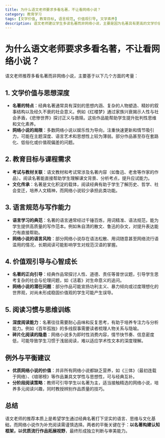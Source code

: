```yaml
---
title: 为什么语文老师要求多看名著，不让看网络小说？
category: 教育学习
tags: [文学价值, 教育目标, 语言规范, 价值观引导, 文学素养]
description: 语文老师建议学生多读名著而非网络小说，主要是因为名著具有更高的文学价值和思想深度，有助于提升学生的批判性思维和文化素养。名著的语言规范，适合学习高质量的写作技巧，同时能够正向引导学生形成健康的价值观。相比之下，虽然并非所有网络小说都缺乏营养，但它们往往更注重娱乐性，可能在语言规范、思想深度及价值观方面存在不足。因此，教师提倡以经典名著为主，辅以精选的优质网络小说，来培养学生的阅读兴趣与独立判断能力。
---
```

# 为什么语文老师要求多看名著，不让看网络小说？
语文老师推荐多看名著而非网络小说，主要基于以下几个方面的考量：

## 1. **文学价值与思想深度**
   - **名著的特点**：经典名著通常具有深刻的思想内涵、复杂的人物塑造、精妙的叙事结构以及经久不衰的社会意义。例如《红楼梦》通过家族兴衰揭示人性与社会矛盾，《悲惨世界》探讨正义与救赎。这些作品能帮助学生提升批判性思维和文化素养。
   - **网络小说的局限**：多数网络小说以娱乐性为导向，注重快速更新和情节吸引力，可能在主题深度、语言艺术和思想性上较为薄弱。部分作品甚至存在套路化、低俗化或价值观偏差的问题。

## 2. **教育目标与课程需求**
   - **考试与教材关联**：语文教材和考试常涉及名著内容（如鲁迅、老舍等作家的作品）。阅读名著能直接帮助学生理解课文背景、分析考点，提升应试能力。
   - **文化传承**：名著是文化积淀的载体，阅读经典有助于学生了解历史、哲学、社会变迁，培养人文精神，而网络小说较少承担此类功能。

## 3. **语言规范与写作能力**
   - **语言学习的典范**：名著的语言通常经过千锤百炼，用词精准、语法规范，能为学生提供高质量的写作范本。例如朱自清的散文、鲁迅的杂文，对提升表达能力有直接帮助。
   - **网络小说的语言风险**：部分网络小说存在语法松散、用词随意甚至网络流行语滥用的情况，长期阅读可能影响学生对规范汉语的掌握。

## 4. **价值观引导与心智成长**
   - **名著的正向引导**：经典作品常探讨人性、道德、责任等普世议题，引导学生思考复杂的社会与伦理问题，如《活着》对生命意义的追问。
   - **网络小说的潜在问题**：部分作品可能宣扬功利主义、暴力倾向或过度理想化的世界观，对尚未形成稳固价值观的学生可能产生误导。

## 5. **阅读习惯与思维训练**
   - **深度阅读能力**：名著往往需要耐心品味和反复思考，有助于培养专注力与分析能力。例如《百年孤独》的多线叙事需要读者梳理人物关系与隐喻。
   - **碎片化阅读的隐患**：网络小说多为即时性消费内容，情节快节奏、信息密度低，可能导致学生习惯于浅层阅读，难以适应学术性文本的深度理解。

## 例外与平衡建议
   - **优质网络小说的价值**：并非所有网络小说都缺乏营养，如《三体》（最初连载于网络）、《琅琊榜》等作品兼具文学性与思想性，可与经典互补。
   - **分阶段阅读策略**：教师可引导学生以名著为主，适当接触精选的网络小说，培养多元阅读兴趣，同时教授辨别作品质量的技巧。

## 总结
语文老师的推荐本质上是希望学生通过经典名著打下坚实的语言、思维与文化基础，而网络小说作为补充阅读需谨慎选择。两者的平衡关键在于：**以名著构建认知框架，以优质流行作品拓展视野**，最终形成独立判断与审美能力。